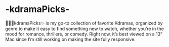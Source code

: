 # -kdramaPicks-
👩🏾‍💻kdramaPicks✨ is my go-to collection of favorite Kdramas, organized by genre to make it easy to find something new to watch, whether you’re in the mood for romance, thrillers, or comedy. Right now, it’s best viewed on a 13” Mac since I’m still working on making the site fully responsive.
